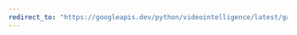 ```yaml
---
redirect_to: "https://googleapis.dev/python/videointelligence/latest/gapic/v1p1beta1/types.html"
---
```


